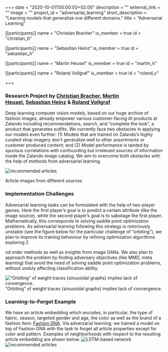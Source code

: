 +++
date = "2020-10-01T00:00:00+02:00"
description = ""
external_link = ""
image = ""
project_id = "adversarial_learning"
short_description = "Learning models that generalize ove different domains."
title = "Adversarial Learning"

[[participants]]
    name = "Christian Bracher"
    is_member = true
    id = "christian_b"

[[participants]]
    name = "Sebastian Heinz"
    is_member = true
    id = "sebastian_h"

[[participants]]
    name = "Martin Heusel"
    is_member = true
    id = "martin_h"

[[participants]]
    name = "Roland Vollgraf"
    is_member = true
    id = "roland_v"

+++


### Research Project by [Christian Bracher](/member/christian_b), [Martin Heusel](/member/martin_h), [Sebastian Heinz](/member/sebastian_h) & [Roland Vollgraf](/member/roland_v)

<span style="font-weight: 400;">Deep learning computer vision models, based on our huge archive of fashion images, already empower various customer-facing AI products at Zalando including recommendations, search, and “complete the look”, a product that generates outfits. We currently face two obstacles in applying our models even further: (1) Models that are trained on Zalando’s highly curated shop imagery don't generalize well to other assortments or customer produced content; and (2) Model performance is tainted by spurious correlations with confounding but irrelevant sources of information inside the Zalando image catalog. We aim to overcome both obstacles with the help of methods from adversarial learning.</span> 

![recommended articles](img/image2.png) 

Article images from different sources 

### Implementation Challenges
 <span style="font-weight: 400;">Adversarial learning tasks can be formulated with the help of two-player games. Here the first player’s goal is to predict a certain attribute (like the image source), while the second player’s goal is to sabotage the first player. Mathematically, this corresponds to solving saddle point optimization problems. As adversarial learning following this strategy is notoriously unstable (see the figure below for the particular challenge of “orbiting”), we plan to improve its training behaviour by refining optimization algorithms exploring 2</span>

<span style="font-weight: 400;">nd</span> 
<span style="font-weight: 400;">order methods as well as insights from image GANs. We also plan to approach the problem by finding adversary objectives (like MMD, meta learning) that avoid the need of solving saddle point optimization problems, without unduly affecting classification ability.</span> 

![“Orbiting” of weight traces (sinusoidal graphs) implies lack of convergence.](img/image3.png) 
“Orbiting” of weight traces (sinusoidal graphs) implies lack of convergence. 

### Learning-to-Forget Example
 <span style="font-weight: 400;">We have an article embedding which encodes, in particular, the type of fabric, season, targeted gender and age, the color as well as the brand of a fashion item:</span> [<span style="font-weight: 400;">Fashion DNA</span>](../../fashion_dna/fashion_dna)<span style="font-weight: 400;">. Via adversarial learning, we trained a model on top of Fashion DNA with the task to forget all article properties except for color and pattern. Examples of neighborhoods with respect to the resulting article embedding are shown below.</span> 
 ![LSTM-based network](img/image1.jpg) 
 ![recommended articles](img/image4.jpg)